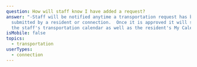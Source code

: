 ```yaml
---
question: How will staff know I have added a request?
answer: "-Staff will be notified anytime a transportation request has been
  submitted by a resident or connection.  Once it is approved it will show on
  the staff's transportation calendar as well as the resident's My Calendar. "
isMobile: false
topics:
  - transportation
userTypes:
  - connection
---
```

